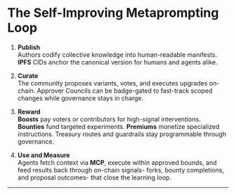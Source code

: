 # The Self-Improving Metaprompting Loop

1.  **Publish**  
    Authors codify collective knowledge into human-readable manifests. **IPFS** CIDs anchor the canonical version for humans and agents alike.

2.  **Curate**  
    The community proposes variants, votes, and executes upgrades on-chain. Approver Councils can be badge-gated to fast-track scoped changes while governance stays in charge.

3.  **Reward**  
    **Boosts** pay voters or contributors for high-signal interventions. **Bounties** fund targeted experiments. **Premiums** monetize specialized instructions. Treasury routes and guardrails stay programmable through governance.

4.  **Use and Measure**  
    Agents fetch context via **MCP**, execute within approved bounds, and feed results back through on-chain signals- forks, bounty completions, and proposal outcomes- that close the learning loop.

---
